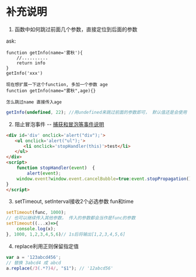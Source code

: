 # 补充说明
1. 函数中如何跳过前面几个参数，直接定位到后面的参数

ask:
```
function getInfo(name='雾秋'){
	//..........
	return info
}
getInfo('xxx')

现在想扩展一下这个function, 多加一个参数 age
function getInfo(name="雾秋",age){}

怎么跳过name 直接传入age
```
```js
getInfo(undefined, 22); //用undefined来跳过前面的参数即可， 默认值还是会使用
```

2. 阻止冒泡事件 -- [捕获和冒泡等事件说明](https://blog.csdn.net/qianqianstd/article/details/74941875)
```html
<div id='div' onclick='alert("div");'>
　　<ul onclick='alert("ul");'>
　　　　<li onclick='stopHandler(this)'>test</li>
　　</ul>
</div>
<script>
	function stopHandler(event)  {
		alert(event);
    window.event?window.event.cancelBubble=true:event.stopPropagation(); // 这句是重点
}  
</script>
```

3. setTimeout, setInterval接收2个必选参数 fun和time
```js
setTimeout(func, 1000);
// 也可以继续传入其他参数， 传入的参数都会当作是func的参数
setTimeout((...x)=>{
	console.log(x);
}, 1000, 1,2,3,4,5,6)// 1s后将输出[1,2,3,4,5,6]
```

4. replace利用正则保留指定值
```js
var a = '123abcd456';
// 替换 3abcd4 成 abcd
a.replace(/3(.*?)4/, "$1"); // '12abcd56'
```